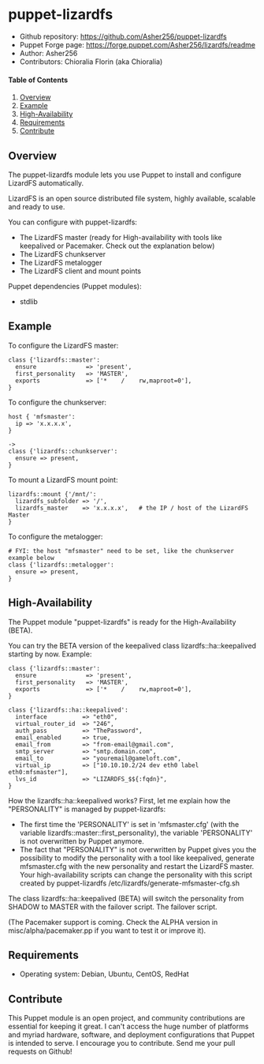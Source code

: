 # puppet-lizardfs

- Github repository: https://github.com/Asher256/puppet-lizardfs
- Puppet Forge page: https://forge.puppet.com/Asher256/lizardfs/readme
- Author: Asher256
- Contributors: Chioralia Florin (aka Chioralia)

#### Table of Contents

1. [Overview](#overview)
2. [Example](#example)
3. [High-Availability](#high-availability)
4. [Requirements](#requirements)
5. [Contribute](#contribute)

## Overview

The puppet-lizardfs module lets you use Puppet to install and configure
LizardFS automatically.

LizardFS is an open source distributed file system, highly available, scalable
and ready to use.

You can configure with puppet-lizardfs:
- The LizardFS master (ready for High-availability with tools like keepalived or Pacemaker. Check out the explanation below)
- The LizardFS chunkserver
- The LizardFS metalogger
- The LizardFS client and mount points

Puppet dependencies (Puppet modules):
- stdlib

## Example

To configure the LizardFS master:
```
class {'lizardfs::master':
  ensure              => 'present',
  first_personality   => 'MASTER',
  exports             => ['*    /    rw,maproot=0'],
}
```

To configure the chunkserver:
```
host { 'mfsmaster':
  ip => 'x.x.x.x',
}

->
class {'lizardfs::chunkserver':
  ensure => present,
}
```

To mount a LizardFS mount point:
```
lizardfs::mount {'/mnt/':
  lizardfs_subfolder => '/',
  lizardfs_master    => 'x.x.x.x',   # the IP / host of the LizardFS Master
}
```

To configure the metalogger:
```
# FYI: the host "mfsmaster" need to be set, like the chunkserver example below
class {'lizardfs::metalogger':
  ensure => present,
}
```

## High-Availability

The Puppet module "puppet-lizardfs" is ready for the High-Availability (BETA).

You can try the BETA version of the keepalived class lizardfs::ha::keepalived
starting by now. Example:
```
class {'lizardfs::master':
  ensure              => 'present',
  first_personality   => 'MASTER',
  exports             => ['*    /    rw,maproot=0'],
}

class {'lizardfs::ha::keepalived':
  interface          => "eth0",
  virtual_router_id  => "246",
  auth_pass          => "ThePassword",
  email_enabled      => true,
  email_from         => "from-email@gmail.com",
  smtp_server        => "smtp.domain.com",
  email_to           => "youremail@gameloft.com",
  virtual_ip         => ["10.10.10.2/24 dev eth0 label eth0:mfsmaster"],
  lvs_id             => "LIZARDFS_$${:fqdn}",
}
```

How the lizardfs::ha::keepalived works? First, let me explain how the
"PERSONALITY" is managed by puppet-lizardfs:
- The first time the 'PERSONALITY' is set in 'mfsmaster.cfg' (with the variable lizardfs::master::first_personality), the variable 'PERSONALITY' is not overwritten by Puppet anymore.
- The fact that "PERSONALITY" is not overwritten by Puppet gives you the possibility to modify the personality with a tool like keepalived, generate mfsmaster.cfg with the new personality and restart the LizardFS master. Your high-availability scripts can change the personality with this script created by puppet-lizardfs /etc/lizardfs/generate-mfsmaster-cfg.sh

The class lizardfs::ha::keepalived (BETA) will switch the personality from
SHADOW to MASTER with the failover script. The failover script.

(The Pacemaker support is coming. Check the ALPHA version in
misc/alpha/pacemaker.pp if you want to test it or improve it).

## Requirements

- Operating system: Debian, Ubuntu, CentOS, RedHat

## Contribute

This Puppet module is an open project, and community contributions are
essential for keeping it great. I can't access the huge number of platforms and
myriad hardware, software, and deployment configurations that Puppet is
intended to serve. I encourage you to contribute. Send me your pull requests on
Github!
